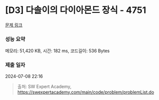 # [D3] 다솔이의 다이아몬드 장식 - 4751 

[문제 링크](https://swexpertacademy.com/main/code/problem/problemDetail.do?contestProbId=AWSNw5jKzwMDFAUr) 

### 성능 요약

메모리: 51,420 KB, 시간: 182 ms, 코드길이: 536 Bytes

### 제출 일자

2024-07-08 22:16



> 출처: SW Expert Academy, https://swexpertacademy.com/main/code/problem/problemList.do